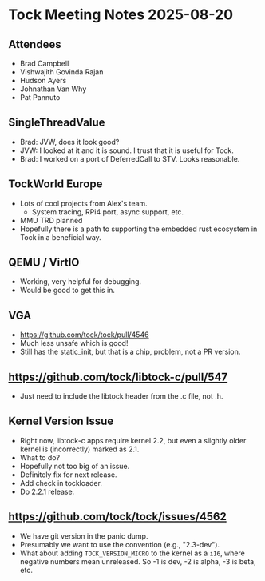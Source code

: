 # Tock Meeting Notes 2025-08-20

## Attendees
 - Brad Campbell
 - Vishwajith Govinda Rajan
 - Hudson Ayers
 - Johnathan Van Why
 - Pat Pannuto


## SingleThreadValue

- Brad: JVW, does it look good?
- JVW: I looked at it and it is sound. I trust that it is useful for Tock.
- Brad: I worked on a port of DeferredCall to STV. Looks reasonable.

## TockWorld Europe

- Lots of cool projects from Alex's team.
  - System tracing, RPi4 port, async support, etc.
- MMU TRD planned
- Hopefully there is a path to supporting the embedded rust ecosystem in Tock in
  a beneficial way.

## QEMU / VirtIO

- Working, very helpful for debugging.
- Would be good to get this in.

## VGA

- https://github.com/tock/tock/pull/4546
- Much less unsafe which is good!
- Still has the static_init, but that is a chip, problem, not a PR version.

## https://github.com/tock/libtock-c/pull/547

- Just need to include the libtock header from the .c file, not .h.

## Kernel Version Issue

- Right now, libtock-c apps require kernel 2.2, but even a slightly older kernel
  is (incorrectly) marked as 2.1.
- What to do?
- Hopefully not too big of an issue.
- Definitely fix for next release.
- Add check in tockloader.
- Do 2.2.1 release.

## https://github.com/tock/tock/issues/4562

- We have git version in the panic dump.
- Presumably we want to use the convention (e.g., "2.3-dev").
- What about adding `TOCK_VERSION_MICRO` to the kernel as a `i16`, where
  negative numbers mean unreleased. So -1 is dev, -2 is alpha, -3 is beta,
  etc.
